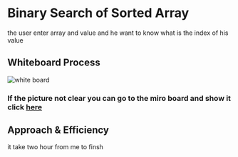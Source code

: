 # Binary Search of Sorted Array

<!-- Description of the challenge -->

the user enter array and value and he
want to know what is the  index of his
value

## Whiteboard Process
<!-- Embedded whiteboard image -->

![white board](https://ahmadalasaad.github.io/data-structures-and-algorithms-java/arrayBinary/arrayBin.jpg?raw=true)

### If the picture not clear you can go to the miro board and show it click [here](https://miro.com/app/board/o9J_lqnnmek=/?invite_link_id=352503730785)


## Approach & Efficiency
<!-- What approach did you take? Discuss Why. What is the Big O space/time for this approach? -->

it take two hour from me to finsh 